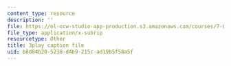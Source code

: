```yaml
---
content_type: resource
description: ''
file: https://ol-ocw-studio-app-production.s3.amazonaws.com/courses/7-01sc-fundamentals-of-biology-fall-2011/b8d84b205238d4b9215cad19b5f58a5f_htYyCEdc8B4.srt
file_type: application/x-subrip
resourcetype: Other
title: 3play caption file
uid: b8d84b20-5238-d4b9-215c-ad19b5f58a5f
---
```

